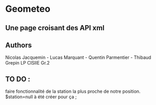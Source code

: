 # Geometeo
## Une page croisant des API xml
## Authors

Nicolas Jacquemin - Lucas Marquant - Quentin Parmentier - Thibaud Grepin
LP CISIIE Gr.2


## TO DO :
  faire fonctionnalité de la station la plus proche de notre position. $station=null à été créer pour ça ;
